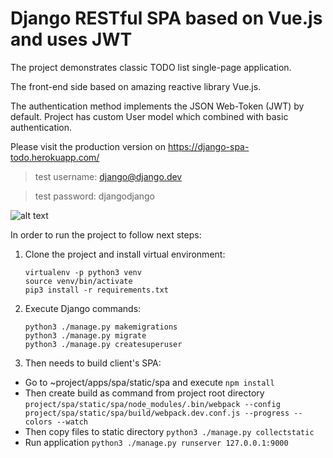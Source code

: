 # Django RESTful SPA based on Vue.js and uses JWT

The project demonstrates classic TODO list single-page application.

The front-end side based on amazing reactive library Vue.js.

The authentication method implements the JSON Web-Token (JWT) by default.
Project has custom User model which combined with basic authentication.

Please visit the production version on <a href="https://django-spa-todo.herokuapp.com/">https://django-spa-todo.herokuapp.com/</a>

> test username: django@django.dev

> test password: djangodjango

![alt text](https://raw.githubusercontent.com/oleksii-velychko/django-spa-todo/master/screenshot.png)

In order to run the project to follow next steps:

1. Clone the project and install virtual environment:

    ```
    virtualenv -p python3 venv
    source venv/bin/activate
    pip3 install -r requirements.txt
    ```

2. Execute Django commands:

    ```
    python3 ./manage.py makemigrations
    python3 ./manage.py migrate
    python3 ./manage.py createsuperuser
    ```

3. Then needs to build client's SPA:

 - Go to ~project/apps/spa/static/spa and execute `npm install`
 - Then create build as command from project root directory
 `project/spa/static/spa/node_modules/.bin/webpack --config project/spa/static/spa/build/webpack.dev.conf.js --progress --colors --watch`
 - Then copy files to static directory `python3 ./manage.py collectstatic`
 - Run application `python3 ./manage.py runserver 127.0.0.1:9000`
